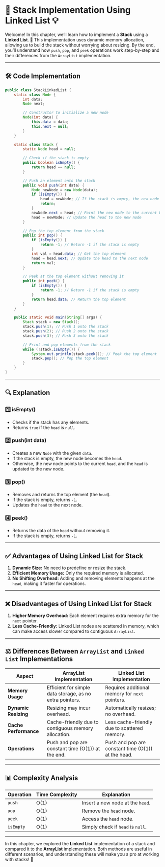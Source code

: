 

# 🌟 Stack Implementation Using Linked List 💡

Welcome! In this chapter, we’ll learn how to implement a **Stack** using a **Linked List**. 🚀 This implementation uses dynamic memory allocation, allowing us to build the stack without worrying about resizing. By the end, you’ll understand how `push`, `pop`, and `peek` operations work step-by-step and their differences from the `ArrayList` implementation.

---

## 🛠️ Code Implementation

```java
public class StackLinkedList {
    static class Node {
        int data;
        Node next;

        // Constructor to initialize a new node
        Node(int data) {
            this.data = data;
            this.next = null;
        }
    }

    static class Stack {
        static Node head = null;

        // Check if the stack is empty
        public boolean isEmpty() {
            return head == null;
        }

        // Push an element onto the stack
        public void push(int data) {
            Node newNode = new Node(data);
            if (isEmpty()) {
                head = newNode; // If the stack is empty, the new node becomes the head
                return;
            }
            newNode.next = head; // Point the new node to the current head
            head = newNode; // Update the head to the new node
        }

        // Pop the top element from the stack
        public int pop() {
            if (isEmpty()) {
                return -1; // Return -1 if the stack is empty
            }
            int val = head.data; // Get the top element
            head = head.next; // Update the head to the next node
            return val;
        }

        // Peek at the top element without removing it
        public int peek() {
            if (isEmpty()) {
                return -1; // Return -1 if the stack is empty
            }
            return head.data; // Return the top element
        }
    }

    public static void main(String[] args) {
        Stack stack = new Stack();
        stack.push(1); // Push 1 onto the stack
        stack.push(2); // Push 2 onto the stack
        stack.push(3); // Push 3 onto the stack

        // Print and pop elements from the stack
        while (!stack.isEmpty()) {
            System.out.println(stack.peek()); // Peek the top element
            stack.pop(); // Pop the top element
        }
    }
}
```

---

## 🔍 Explanation

### 1️⃣ **isEmpty()**
- Checks if the stack has any elements.
- Returns `true` if the `head` is `null`.

### 2️⃣ **push(int data)**
- Creates a new `Node` with the given `data`.
- If the stack is empty, the new node becomes the `head`.
- Otherwise, the new node points to the current `head`, and the `head` is updated to the new node.

### 3️⃣ **pop()**
- Removes and returns the top element (the `head`).
- If the stack is empty, returns `-1`.
- Updates the `head` to the next node.

### 4️⃣ **peek()**
- Returns the data of the `head` without removing it.
- If the stack is empty, returns `-1`.

---

## ✅ Advantages of Using Linked List for Stack

1. **Dynamic Size:** No need to predefine or resize the stack.
2. **Efficient Memory Usage:** Only the required memory is allocated.
3. **No Shifting Overhead:** Adding and removing elements happens at the `head`, making it faster for operations.

---

## ❌ Disadvantages of Using Linked List for Stack

1. **Higher Memory Overhead:** Each element requires extra memory for the `next` pointer.
2. **Less Cache-Friendly:** Linked List nodes are scattered in memory, which can make access slower compared to contiguous `ArrayList`.

---

## ⚖️ Differences Between `ArrayList` and `Linked List` Implementations

| **Aspect**            | **ArrayList Implementation**                                | **Linked List Implementation**                         |
|------------------------|------------------------------------------------------------|-------------------------------------------------------|
| **Memory Usage**       | Efficient for simple data storage, as no extra pointers.   | Requires additional memory for `next` pointers.       |
| **Dynamic Resizing**   | Resizing may incur overhead.                               | Automatically resizes; no overhead.                   |
| **Cache Performance**  | Cache-friendly due to contiguous memory allocation.        | Less cache-friendly due to scattered memory.          |
| **Operations**         | Push and pop are constant time (O(1)) at the end.          | Push and pop are constant time (O(1)) at the head.    |

---

## 📊 Complexity Analysis

| **Operation** | **Time Complexity** | **Explanation**                    |
|---------------|----------------------|------------------------------------|
| `push`        | O(1)                 | Insert a new node at the `head`.  |
| `pop`         | O(1)                 | Remove the `head` node.           |
| `peek`        | O(1)                 | Access the `head` node.           |
| `isEmpty`     | O(1)                 | Simply check if `head` is `null`. |

---


In this chapter, we explored the **Linked List** implementation of a stack and compared it to the **ArrayList** implementation. Both methods are useful in different scenarios, and understanding these will make you a pro at working with stacks! 🎉